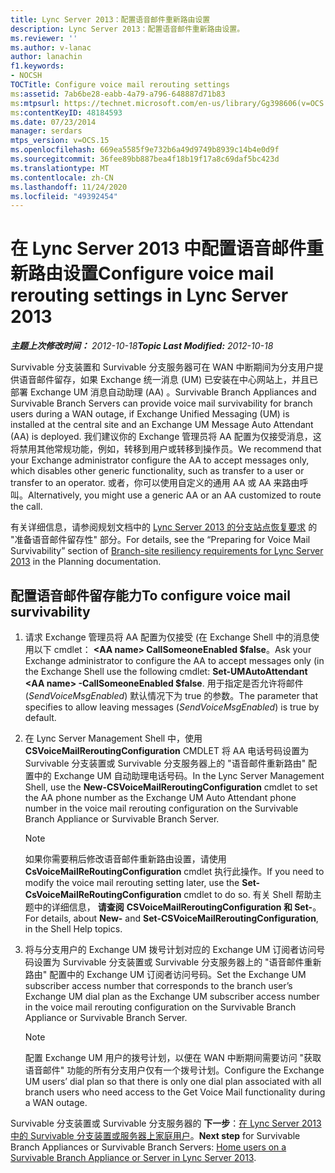 ```yaml
---
title: Lync Server 2013：配置语音邮件重新路由设置
description: Lync Server 2013：配置语音邮件重新路由设置。
ms.reviewer: ''
ms.author: v-lanac
author: lanachin
f1.keywords:
- NOCSH
TOCTitle: Configure voice mail rerouting settings
ms:assetid: 7ab6be28-eabb-4a79-a796-648887d71b83
ms:mtpsurl: https://technet.microsoft.com/en-us/library/Gg398606(v=OCS.15)
ms:contentKeyID: 48184593
ms.date: 07/23/2014
manager: serdars
mtps_version: v=OCS.15
ms.openlocfilehash: 669ea5585f9e732b6a49d9749b8939c14b4e0d9f
ms.sourcegitcommit: 36fee89bb887bea4f18b19f17a8c69daf5bc423d
ms.translationtype: MT
ms.contentlocale: zh-CN
ms.lasthandoff: 11/24/2020
ms.locfileid: "49392454"
---
```

# <a name="configure-voice-mail-rerouting-settings-in-lync-server-2013"></a><span data-ttu-id="f64c6-103">在 Lync Server 2013 中配置语音邮件重新路由设置</span><span class="sxs-lookup"><span data-stu-id="f64c6-103">Configure voice mail rerouting settings in Lync Server 2013</span></span>

<div data-xmlns="http://www.w3.org/1999/xhtml">

<div class="topic" data-xmlns="http://www.w3.org/1999/xhtml" data-msxsl="urn:schemas-microsoft-com:xslt" data-cs="https://msdn.microsoft.com/">

<div data-asp="https://msdn2.microsoft.com/asp">



</div>

<div id="mainSection">

<div id="mainBody"><span data-ttu-id="f64c6-104">

<span> </span></span><span class="sxs-lookup"><span data-stu-id="f64c6-104">

<span> </span></span></span>

<span data-ttu-id="f64c6-105">_**主题上次修改时间：** 2012-10-18_</span><span class="sxs-lookup"><span data-stu-id="f64c6-105">_**Topic Last Modified:** 2012-10-18_</span></span>

<span data-ttu-id="f64c6-106">Survivable 分支装置和 Survivable 分支服务器可在 WAN 中断期间为分支用户提供语音邮件留存，如果 Exchange 统一消息 (UM) 已安装在中心网站上，并且已部署 Exchange UM 消息自动助理 (AA) 。</span><span class="sxs-lookup"><span data-stu-id="f64c6-106">Survivable Branch Appliances and Survivable Branch Servers can provide voice mail survivability for branch users during a WAN outage, if Exchange Unified Messaging (UM) is installed at the central site and an Exchange UM Message Auto Attendant (AA) is deployed.</span></span> <span data-ttu-id="f64c6-107">我们建议你的 Exchange 管理员将 AA 配置为仅接受消息，这将禁用其他常规功能，例如，转移到用户或转移到操作员。</span><span class="sxs-lookup"><span data-stu-id="f64c6-107">We recommend that your Exchange administrator configure the AA to accept messages only, which disables other generic functionality, such as transfer to a user or transfer to an operator.</span></span> <span data-ttu-id="f64c6-108">或者，你可以使用自定义的通用 AA 或 AA 来路由呼叫。</span><span class="sxs-lookup"><span data-stu-id="f64c6-108">Alternatively, you might use a generic AA or an AA customized to route the call.</span></span>

<span data-ttu-id="f64c6-109">有关详细信息，请参阅规划文档中的 [Lync Server 2013 的分支站点恢复要求](lync-server-2013-branch-site-resiliency-requirements.md) 的 "准备语音邮件留存性" 部分。</span><span class="sxs-lookup"><span data-stu-id="f64c6-109">For details, see the “Preparing for Voice Mail Survivability” section of [Branch-site resiliency requirements for Lync Server 2013](lync-server-2013-branch-site-resiliency-requirements.md) in the Planning documentation.</span></span>

<div>

## <a name="to-configure-voice-mail-survivability"></a><span data-ttu-id="f64c6-110">配置语音邮件留存能力</span><span class="sxs-lookup"><span data-stu-id="f64c6-110">To configure voice mail survivability</span></span>

1.  <span data-ttu-id="f64c6-111">请求 Exchange 管理员将 AA 配置为仅接受 (在 Exchange Shell 中的消息使用以下 cmdlet： **\<AA name\> CallSomeoneEnabled $false**。</span><span class="sxs-lookup"><span data-stu-id="f64c6-111">Ask your Exchange administrator to configure the AA to accept messages only (in the Exchange Shell use the following cmdlet: **Set-UMAutoAttendant \<AA name\> -CallSomeoneEnabled $false**.</span></span> <span data-ttu-id="f64c6-112">用于指定是否允许将邮件 (*SendVoiceMsgEnabled*) 默认情况下为 true 的参数。</span><span class="sxs-lookup"><span data-stu-id="f64c6-112">The parameter that specifies to allow leaving messages (*SendVoiceMsgEnabled*) is true by default.</span></span>

2.  <span data-ttu-id="f64c6-113">在 Lync Server Management Shell 中，使用 **CSVoiceMailReroutingConfiguration** CMDLET 将 AA 电话号码设置为 Survivable 分支装置或 Survivable 分支服务器上的 "语音邮件重新路由" 配置中的 Exchange UM 自动助理电话号码。</span><span class="sxs-lookup"><span data-stu-id="f64c6-113">In the Lync Server Management Shell, use the **New-CSVoiceMailReroutingConfiguration** cmdlet to set the AA phone number as the Exchange UM Auto Attendant phone number in the voice mail rerouting configuration on the Survivable Branch Appliance or Survivable Branch Server.</span></span>
    
    <div>
    

    > [!NOTE]  
    > <span data-ttu-id="f64c6-114">如果你需要稍后修改语音邮件重新路由设置，请使用 <STRONG>CsVoiceMailReRoutingConfiguration</STRONG> cmdlet 执行此操作。</span><span class="sxs-lookup"><span data-stu-id="f64c6-114">If you need to modify the voice mail rerouting setting later, use the <STRONG>Set-CsVoiceMailReRoutingConfiguration</STRONG> cmdlet to do so.</span></span> <span data-ttu-id="f64c6-115">有关 Shell 帮助主题中的详细信息， <STRONG>请查阅</STRONG> <STRONG>CSVoiceMailReroutingConfiguration 和 Set-</STRONG>。</span><span class="sxs-lookup"><span data-stu-id="f64c6-115">For details, about <STRONG>New-</STRONG> and <STRONG>Set-CSVoiceMailReroutingConfiguration</STRONG>, in the Shell Help topics.</span></span>

    
    </div>

3.  <span data-ttu-id="f64c6-116">将与分支用户的 Exchange UM 拨号计划对应的 Exchange UM 订阅者访问号码设置为 Survivable 分支装置或 Survivable 分支服务器上的 "语音邮件重新路由" 配置中的 Exchange UM 订阅者访问号码。</span><span class="sxs-lookup"><span data-stu-id="f64c6-116">Set the Exchange UM subscriber access number that corresponds to the branch user’s Exchange UM dial plan as the Exchange UM subscriber access number in the voice mail rerouting configuration on the Survivable Branch Appliance or Survivable Branch Server.</span></span>
    
    <div>
    

    > [!NOTE]  
    > <span data-ttu-id="f64c6-117">配置 Exchange UM 用户的拨号计划，以便在 WAN 中断期间需要访问 "获取语音邮件" 功能的所有分支用户仅有一个拨号计划。</span><span class="sxs-lookup"><span data-stu-id="f64c6-117">Configure the Exchange UM users’ dial plan so that there is only one dial plan associated with all branch users who need access to the Get Voice Mail functionality during a WAN outage.</span></span>

    
    </div>

<span data-ttu-id="f64c6-118">Survivable 分支装置或 Survivable 分支服务器的 **下一步**：[在 Lync Server 2013 中的 Survivable 分支装置或服务器上家庭用户](lync-server-2013-home-users-on-a-survivable-branch-appliance-or-server.md)。</span><span class="sxs-lookup"><span data-stu-id="f64c6-118">**Next step** for Survivable Branch Appliances or Survivable Branch Servers: [Home users on a Survivable Branch Appliance or Server in Lync Server 2013](lync-server-2013-home-users-on-a-survivable-branch-appliance-or-server.md).</span></span>

<span data-ttu-id="f64c6-119"></div>

</div>

<span> </span>

</div>

</div>

</span><span class="sxs-lookup"><span data-stu-id="f64c6-119"></div>

</div>

<span> </span>

</div>

</div>

</span></span></div>


